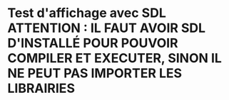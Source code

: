 <DOCTYPE html>
  <head>
  </head>
  <body>
    <h1>
      Test d'affichage avec SDL
      ATTENTION : IL FAUT AVOIR SDL D'INSTALLÉ POUR POUVOIR COMPILER ET EXECUTER, SINON IL NE PEUT PAS IMPORTER LES LIBRAIRIES
    </h1>
  </body>
</html>
